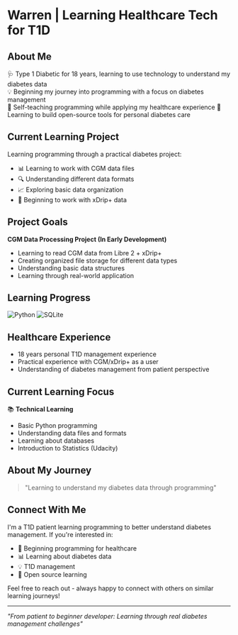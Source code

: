 # Warren | Learning Healthcare Tech for T1D
## About Me
🩺 Type 1 Diabetic for 18 years, learning to use technology to understand my diabetes data  
💡 Beginning my journey into programming with a focus on diabetes management  
🌱 Self-teaching programming while applying my healthcare experience
🔬 Learning to build open-source tools for personal diabetes care

## Current Learning Project
Learning programming through a practical diabetes project:
- 📊 Learning to work with CGM data files
- 🔍 Understanding different data formats
- 📈 Exploring basic data organization
- 🌱 Beginning to work with xDrip+ data

## Project Goals
**CGM Data Processing Project (In Early Development)**
- Learning to read CGM data from Libre 2 + xDrip+
- Creating organized file storage for different data types
- Understanding basic data structures
- Learning through real-world application

## Learning Progress
![Python](https://img.shields.io/badge/Python-Learning-blue)
![SQLite](https://img.shields.io/badge/SQLite-Learning-orange)

## Healthcare Experience
- 18 years personal T1D management experience
- Practical experience with CGM/xDrip+ as a user
- Understanding of diabetes management from patient perspective

## Current Learning Focus
📚 **Technical Learning**
- Basic Python programming
- Understanding data files and formats
- Learning about databases
- Introduction to Statistics (Udacity)

## About My Journey
> "Learning to understand my diabetes data through programming"

## Connect With Me
I'm a T1D patient learning programming to better understand diabetes management. If you're interested in:
- 🌱 Beginning programming for healthcare
- 📊 Learning about diabetes data
- 💡 T1D management
- 🤝 Open source learning

Feel free to reach out - always happy to connect with others on similar learning journeys!

---
*"From patient to beginner developer: Learning through real diabetes management challenges"*
